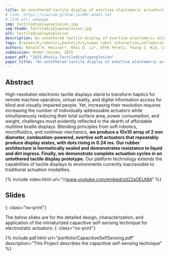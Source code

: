 ```yaml
---
title: An untethered tactile display of evertive elastomeric actuators powered by explosions
# link: https://scazlab.github.io/HRC-model-set
# link-alt: webpage
img: Tactiledisplayexplosion.jpg
img-thumb: Tactiledisplayexplosion.jpg
alt: Tactiledisplayexplosion
description: An untethered tactile display of evertive elastomeric actuators powered by explosions
tags: [research,robotics,baxter,hri,human robot interaction,collaborative manufacturing,human robot collaboration,advanced manufacturing,open source,github]
authors: Ronald H. Heisser*, Khoi D. Ly*, Ofek Peretz, Young S. Kim, Carlos A. Diaz-Ruiz, Rachel M. Miller, Cameron A. Aubin, Sadaf Sobhani, Nikolaos Bouklas, Robert F. Shepherd
submission: Under review, 2025
paper_pdf: "2025_KhoiLy_Tactiledisplayexplosion"
paper_title: "An untethered tactile display of evertive elastomeric actuators powered by explosions"
---
```

## Abstract

High-resolution electronic tactile displays stand to transform haptics for remote machine operation, virtual reality, and digital information access for blind and visually impaired people. Yet, increasing their resolution requires increasing the number of individually addressable actuators while simultaneously reducing their total surface area, power consumption, and weight, challenges most evidently reflected in the dearth of affordable multiline braille displays. Blending principles from soft robotics, microfluidics, and nonlinear mechanics, **we produce a 10x10 array of 2 mm diameter, combustion-powered, evertive soft actuators that repeatably produce display states, with dots rising in 0.24 ms. Our rubber architecture is hermetically sealed and demonstrates resistance to liquid and dirt ingress. Finally, we demonstrate complete actuation cycles in an untethered tactile display prototype.** Our platform technology extends the capabilities of tactile displays to environments currently inaccessible to traditional actuation modalities.

{% include video.html url="//www.youtube.com/embed/zd22aOEUt8A" %}

## Slides
{: class="no-print"}

The below slides are for the detailed design, characterization, and application of the miniaturized capacitive self-sensing technique for electrostatic actuators:
{: class="no-print"}

{% include pdf.html url="portfolio/CapacitiveSelfSensing.pdf" description="This Project describes the capacitive self-sensing technique" %}